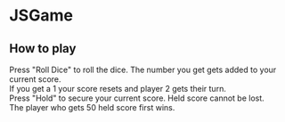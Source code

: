 # JSGame

## How to play
Press "Roll Dice" to roll the dice. The number you get gets added to your current score.<br>
If you get a 1 your score resets and player 2 gets their turn.<br>
Press "Hold" to secure your current score. Held score cannot be lost.<br>
The player who gets 50 held score first wins.<br>
